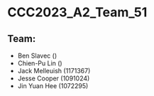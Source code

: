 # CCC2023_A2_Team_51

## Team:

* Ben Slavec ()
* Chien-Pu Lin ()
* Jack Melleuish (1171367)
* Jesse Cooper (1091024)
* Jin Yuan Hee (1072295)
